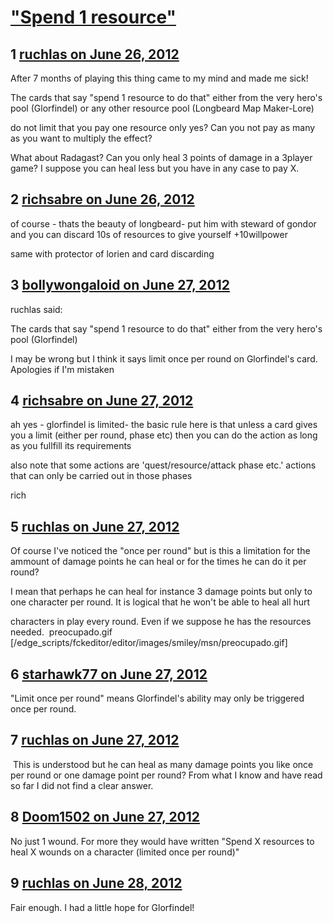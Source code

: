 # [&quot;Spend 1 resource&quot;](https://community.fantasyflightgames.com/topic/66601-spend-1-resource/)

## 1 [ruchlas on June 26, 2012](https://community.fantasyflightgames.com/topic/66601-spend-1-resource/?do=findComment&comment=650042)

After 7 months of playing this thing came to my mind and made me sick!

The cards that say "spend 1 resource to do that" either from the very hero's pool (Glorfindel) or any other resource pool (Longbeard Map Maker-Lore) 

do not limit that you pay one resource only yes? Can you not pay as many as you want to multiply the effect?

What about Radagast? Can you only heal 3 points of damage in a 3player game? I suppose you can heal less but you have in any case to pay X.

## 2 [richsabre on June 26, 2012](https://community.fantasyflightgames.com/topic/66601-spend-1-resource/?do=findComment&comment=650122)

of course - thats the beauty of longbeard- put him with steward of gondor and you can discard 10s of resources to give yourself +10willpower

same with protector of lorien and card discarding

## 3 [bollywongaloid on June 27, 2012](https://community.fantasyflightgames.com/topic/66601-spend-1-resource/?do=findComment&comment=650413)

ruchlas said:

The cards that say "spend 1 resource to do that" either from the very hero's pool (Glorfindel)



I may be wrong but I think it says limit once per round on Glorfindel's card.  Apologies if I'm mistaken

## 4 [richsabre on June 27, 2012](https://community.fantasyflightgames.com/topic/66601-spend-1-resource/?do=findComment&comment=650510)

ah yes - glorfindel is limited- the basic rule here is that unless a card gives you a limit (either per round, phase etc) then you can do the action as long as you fullfill its requirements

also note that some actions are 'quest/resource/attack phase etc.' actions that can only be carried out in those phases

rich

## 5 [ruchlas on June 27, 2012](https://community.fantasyflightgames.com/topic/66601-spend-1-resource/?do=findComment&comment=650532)

Of course I've noticed the "once per round" but is this a limitation for the ammount of damage points he can heal or for the times he can do it per round?

I mean that perhaps he can heal for instance 3 damage points but only to one character per round. It is logical that he won't be able to heal all hurt

characters in play every round. Even if we suppose he has the resources needed.  preocupado.gif [/edge_scripts/fckeditor/editor/images/smiley/msn/preocupado.gif]

## 6 [starhawk77 on June 27, 2012](https://community.fantasyflightgames.com/topic/66601-spend-1-resource/?do=findComment&comment=650563)

"Limit once per round" means Glorfindel's ability may only be triggered once per round. 

## 7 [ruchlas on June 27, 2012](https://community.fantasyflightgames.com/topic/66601-spend-1-resource/?do=findComment&comment=650603)

 This is understood but he can heal as many damage points you like once per round or one damage point per round? From what I know and have read so far I did not find a clear answer.

## 8 [Doom1502 on June 27, 2012](https://community.fantasyflightgames.com/topic/66601-spend-1-resource/?do=findComment&comment=650608)

No just 1 wound. For more they would have written "Spend X resources to heal X wounds on a character (limited once per round)"

## 9 [ruchlas on June 28, 2012](https://community.fantasyflightgames.com/topic/66601-spend-1-resource/?do=findComment&comment=650880)

Fair enough. I had a little hope for Glorfindel!

